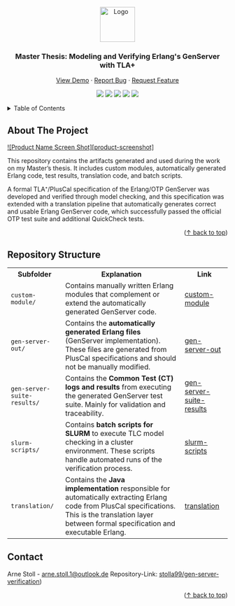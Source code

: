 <!-- PROJECT LOGO -->
<br />
<div align="center">
  <a href="https://github.com/othneildrew/Best-README-Template">
    <img src="images/logo.png" alt="Logo" width="80" height="80">
  </a>

  <h3 align="center">Master Thesis: Modeling and Verifying Erlang's GenServer with TLA+</h3>

  <p align="center">
    <a href="https://github.com">View Demo</a>
    &middot;
    <a href="https://github.com">Report Bug</a>
    &middot;
    <a href="https://github.com">Request Feature</a>
  </p>
</div>

<p align="center">
  <img src="https://img.shields.io/badge/Java-%23ED8B00.svg?logo=openjdk&logoColor=white" />
  <img src="https://img.shields.io/badge/Bash-4EAA25?logo=gnubash&logoColor=fff" />
  <img src="https://img.shields.io/badge/Erlang-A90533?logo=erlang&logoColor=fff" />
  <img src="https://img.shields.io/badge/TLA+-T" />
  <img src="https://img.shields.io/badge/PlusCal-8A2BE2" />
</p>

<!-- TABLE OF CONTENTS -->
<details>
  <summary>Table of Contents</summary>
  <ol>
    <li>
      <a href="#about-the-project">About The Project</a>
    </li>
    <li>
      <a href="#repository-structure">Repository Structure</a>
    </li>
    <li><a href="#contact">Contact</a></li>
  </ol>
</details>



<!-- ABOUT THE PROJECT -->
## About The Project

[![Product Name Screen Shot][product-screenshot]](https://example.com)


This repository contains the artifacts generated and used during the work on my Master’s thesis. It includes custom modules, automatically generated Erlang code, test results, translation code, and batch scripts. 

A formal TLA⁺/PlusCal specification of the Erlang/OTP GenServer was developed and verified through model checking, and this specification was extended with a translation pipeline that automatically generates correct and usable Erlang GenServer code, which successfully passed the official OTP test suite and additional QuickCheck tests.  

<p align="right">(<a href="#readme-top">↑ back to top</a>)</p>

## Repository Structure
<table>
  <tr>
    <th>Subfolder</th>
    <th>Explanation</th>
    <th>Link</th>
  </tr>
  <tr>
    <td><code>custom-module/</code></td>
    <td>Contains manually written Erlang modules that complement or extend the automatically generated GenServer code.</td>
    <td><a href="./custom-module">custom-module</a></td>
  </tr>
  <tr>
    <td><code>gen-server-out/</code></td>
    <td>Contains the <b>automatically generated Erlang files</b> (GenServer implementation). These files are generated from PlusCal specifications and should not be manually modified.</td>
    <td><a href="./gen-server-out">gen-server-out</a></td>
  </tr>
  <tr>
    <td><code>gen-server-suite-results/</code></td>
    <td>Contains the <b>Common Test (CT) logs and results</b> from executing the generated GenServer test suite. Mainly for validation and traceability.</td>
    <td><a href="./gen-server-suite-results">gen-server-suite-results</a></td>
  </tr>
  <tr>
    <td><code>slurm-scripts/</code></td>
    <td>Contains <b>batch scripts for SLURM</b> to execute TLC model checking in a cluster environment. These scripts handle automated runs of the verification process.</td>
    <td><a href="./slurm-scripts">slurm-scripts</a></td>
  </tr>
  <tr>
    <td><code>translation/</code></td>
    <td>Contains the <b>Java implementation</b> responsible for automatically extracting Erlang code from PlusCal specifications. This is the translation layer between formal specification and executable Erlang.</td>
    <td><a href="./translation">translation</a></td>
  </tr>
</table>

<!-- CONTACT -->
## Contact
Arne Stoll - arne.stoll.1@outlook.de
Repository-Link: [stolla99/gen-server-verification](https://github.com/stolla99/gen-server-verification#))
<p align="right">(<a href="#readme-top">↑ back to top</a>)</p>

<!-- MARKDOWN LINKS & IMAGES -->
<!-- https://www.markdownguide.org/basic-syntax/#reference-style-links -->